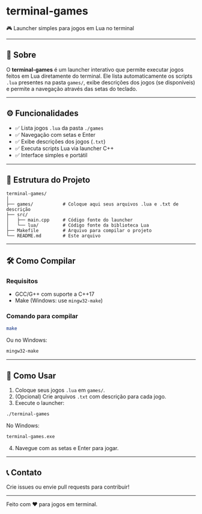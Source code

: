 # terminal-games

🎮 Launcher simples para jogos em Lua no terminal

---

## 🧩 Sobre

O **terminal-games** é um launcher interativo que permite executar jogos feitos em Lua diretamente do terminal. Ele lista automaticamente os scripts `.lua` presentes na pasta `games/`, exibe descrições dos jogos (se disponíveis) e permite a navegação através das setas do teclado.

---

## ⚙️ Funcionalidades

- ✅ Lista jogos `.lua` da pasta `./games`
- ✅ Navegação com setas e Enter
- ✅ Exibe descrições dos jogos (`.txt`)
- ✅ Executa scripts Lua via launcher C++
- ✅ Interface simples e portátil

---

## 📂 Estrutura do Projeto

```
terminal-games/
│
├── games/           # Coloque aqui seus arquivos .lua e .txt de descrição
├── src/
│   ├── main.cpp     # Código fonte do launcher
│   └── lua/         # Código fonte da biblioteca Lua
├── Makefile         # Arquivo para compilar o projeto
└── README.md        # Este arquivo
```

---

## 🛠️ Como Compilar

### Requisitos

- GCC/G++ com suporte a C++17
- Make (Windows: use `mingw32-make`)

### Comando para compilar

```bash
make
```

Ou no Windows:

```bash
mingw32-make
```

---

## 🚀 Como Usar

1. Coloque seus jogos `.lua` em `games/`.  
2. (Opcional) Crie arquivos `.txt` com descrição para cada jogo.  
3. Execute o launcher:

```bash
./terminal-games
```

No Windows:

```bash
terminal-games.exe
```

4. Navegue com as setas e Enter para jogar.

---

## 📞 Contato

Crie issues ou envie pull requests para contribuir!

---

Feito com ❤️ para jogos em terminal.
